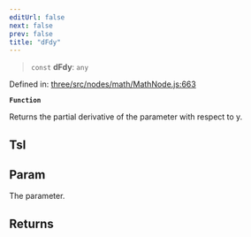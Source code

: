 ```yaml
---
editUrl: false
next: false
prev: false
title: "dFdy"
---
```


> `const` **dFdy**: `any`

Defined in: [three/src/nodes/math/MathNode.js:663](https://github.com/DefinitelyMaybe/three-i18n/blob/fa57b79433d1c349ffb23a78727299c8d4190136/three/src/nodes/math/MathNode.js#L663)

**`Function`**

Returns the partial derivative of the parameter with respect to y.

## Tsl

## Param

The parameter.

## Returns
